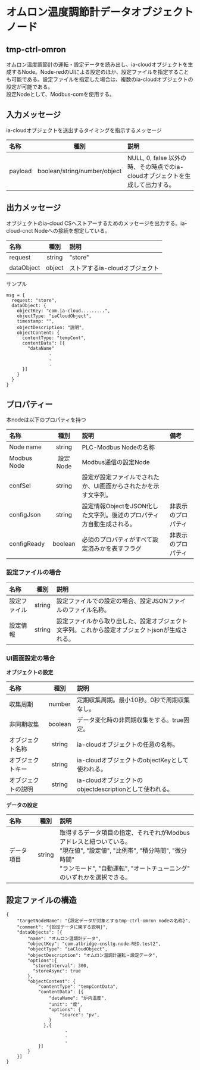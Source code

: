 # オムロン温度調節計データオブジェクトノード

## tmp-ctrl-omron
オムロン温度調節計の運転・設定データを読み出し、ia-cloudオブジェクトを生成するNode。Node-redのUIによる設定のほか、設定ファイルを指定することも可能である。設定ファイルを指定した場合は、複数のia-cloudオブジェクトの設定が可能である。  
設定Nodeとして、Modbus-comを使用する。

## 入力メッセージ
ia-cloudオブジェクトを送出するタイミングを指示するメッセージ

| 名称 | 種別 | 説明 |
|:----------|:-----:|:--------------------|
|payload|boolean/string/number/object|NULL, 0, false 以外の時、その時点でのia-cloudオブジェクトを生成して出力する。| 

## 出力メッセージ
オブジェクトのia-cloud CSへストアーするためのメッセージを出力する。ia-cloud-cnct Nodeへの接続を想定している。

| 名称 | 種別 | 説明 |
|:----------|:-----:|:--------------------|
|request|string|"store"|
|dataObject|object|ストアするia-cloudオブジェクト|  

サンプル
```
msg = {
  request: "store",
  dataObject: {
    objectKey: "com.ia-cloud.........",
    objectType: "iaCloudObject",
    timestamp: "",
    objectDescription: "説明",
    objectContent: {
      contentType: "tempCont",
      contentData": [{
        "dataName"
                .
                .
                .
      }]
    }
  }
}
```
## プロパティー

本nodeは以下のプロパティを持つ

| 名称 | 種別 | 説明 | 備考 |
|:----------|:-----:|:-----|:-------|
|Node name|string|PLC-Modbus Nodeの名称|
|Modbus Node|設定Node|Modbus通信の設定Node|
|confSel|string|設定が設定ファイルでされたか、UI画面からされたかを示す文字列。|
|configJson|string|設定情報ObjectをJSON化した文字列。後述のプロパティ方自動生成される。|非表示のプロパティ
|configReady|boolean|必須のプロパティがすべて設定済みかを表すフラグ|非表示のプロパティ


### 設定ファイルの場合

| 名称 | 種別 | 説明 |
|:----------|:-----:|:--------------------|
|設定ファイル|string|設定ファイルでの設定の場合、設定JSONファイルのファイル名称。|
|設定情報|string|設定ファイルから取り出した、設定オブジェクト文字列。これから設定オブジェクトjsonが生成される。|

### UI画面設定の場合

**オブジェクトの設定**

| 名称 | 種別 | 説明 |
|:----------|:-----:|:--------------------|
|収集周期|number| 定期収集周期。最小10秒。0秒で周期収集なし。　|
|非同期収集|boolean| データ変化時の非同期収集をする。true固定。　|
|オブジェクト名称|string| ia-cloudオブジェクトの任意の名称。　|
|オブジェクトキー|string| ia-cloudオブジェクトのobjectKeyとして使われる。|
|オブジェクトの説明|string| ia-cloudオブジェクトのobjectdescriptionとして使われる。|

**データの設定**

|名称　| 種別 | 説明 |
|:----------|:-----:|:--------------------|
|データ項目|string|取得するデータ項目の指定、それぞれがModbusアドレスと紐ついている。<br>"現在値", "設定値", "比例帯", "積分時間", "微分時間"<br>"ランモード", "自動運転", "オートチューニング"  のいずれかを選択できる。|

## 設定ファイルの構造
```
{
    "targetNodeName": "{設定データが対象とするtmp-ctrl-omron nodeの名称}",
    "comment": "{設定データに関する説明}",
    "dataObjects": [{
        "name": "オムロン温調計データ",
        "objectKey": "com.atbridge-cnsltg.node-RED.test2",
        "objectType": "iaCloudObject",
        "objectDescription": "オムロン温調計運転・設定データ",
        "options":{
          "storeInterval": 300,
          "storeAsync": true
        },
        "objectContent": {
            "contentType": "tempContData",
            "contentData": [{
                "dataName": "炉内温度",
                "unit": "度",
                "options": {
                    "source": "pv",
                }
              },{
                      .
                      .
                      .
            }]
        }
    }]
}

```
